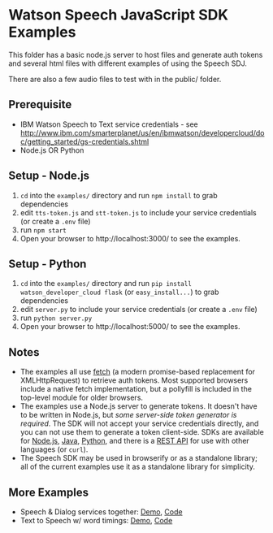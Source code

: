 Watson Speech JavaScript SDK Examples
=====================================

This folder has a basic node.js server to host files and generate auth tokens and 
several html files with different examples of using the Speech SDJ. 

There are also a few audio files to test with in the public/ folder.


Prerequisite
------------

* IBM Watson Speech to Text service credentials - see http://www.ibm.com/smarterplanet/us/en/ibmwatson/developercloud/doc/getting_started/gs-credentials.shtml
* Node.js OR Python


Setup - Node.js
---------------

1. `cd` into the `examples/` directory and run `npm install` to grab dependencies
2. edit `tts-token.js` and `stt-token.js` to include your service credentials (or create a `.env` file)
3. run `npm start`
4. Open your browser to http://localhost:3000/ to see the examples.


Setup - Python
---------------

1. `cd` into the `examples/` directory and run `pip install watson_developer_cloud flask` (or `easy_install...`) to grab dependencies
2. edit `server.py` to include your service credentials (or create a `.env` file)
3. run `python server.py`
4. Open your browser to http://localhost:5000/ to see the examples.


Notes
-----

* The examples all use [fetch](https://developer.mozilla.org/en-US/docs/Web/API/Fetch_API) (a modern promise-based replacement for XMLHttpRequest) to retrieve auth tokens. 
  Most supported browsers include a native fetch implementation, but a pollyfill is included in the top-level module for older browsers.
* The examples use a Node.js server to generate tokens. It doesn't have to be written in Node.js, but *some server-side token generator is required*. 
  The SDK will not accept your service credentials directly, and you can not use them to generate a token client-side. 
  SDKs are available for [Node.js](https://github.com/watson-developer-cloud/node-sdk#authorization), 
  [Java](https://github.com/watson-developer-cloud/java-sdk), 
  [Python](https://github.com/watson-developer-cloud/python-sdk/blob/master/examples/authorization_v1.py), 
  and there is a [REST API](http://www.ibm.com/smarterplanet/us/en/ibmwatson/developercloud/doc/getting_started/gs-tokens.shtml) 
  for use with other languages (or `curl`).
* The Speech SDK may be used in browserify or as a standalone library; all of the current examples use it as a standalone library for simplicity.


More Examples
-------------

* Speech & Dialog services together: [Demo](https://speech-dialog.mybluemix.net/), [Code](https://github.com/nfriedly/speech-dialog)
* Text to Speech w/ word timings: [Demo](http://watson-tts-timing.mybluemix.net/), [Code](https://github.com/nfriedly/tts-timing)
